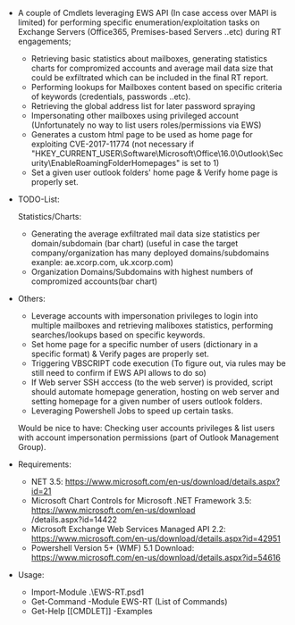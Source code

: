 - A couple of Cmdlets leveraging EWS API (In case access over MAPI is limited) for performing specific enumeration/exploitation tasks on Exchange Servers (Office365, Premises-based Servers ..etc) during RT engagements;

	- Retrieving basic statistics about mailboxes, generating statistics charts for compromized accounts 
    	and average mail data size that could be exfiltrated which can be included in the final RT report.
	- Performing lookups for Mailboxes content based on specific criteria of keywords (credentials, passwords ..etc).
	- Retrieving the global address list for later password spraying
	- Impersonating other mailboxes using privileged account (Unfortunately no way to list users roles/permissions via EWS)
	- Generates a custom html page to be used as home page for exploiting CVE-2017-11774 (not necessary if
         "HKEY_CURRENT_USER\Software\Microsoft\Office\16.0\Outlook\Security\EnableRoamingFolderHomepages" is set to 1)
	 - Set a given user outlook folders' home page & Verify home page is properly set.
	
- TODO-List:

	Statistics/Charts:
	 - Generating the average exfiltrated mail data size statistics per domain/subdomain (bar chart) (useful in case the target company/organization has many deployed domains/subdomains exanple: ae.xcorp.com, uk.xcorp.com)
	 - Organization Domains/Subdomains with highest numbers of compromized accounts(bar chart)
	 
- Others:
	
	 - Leverage accounts with impersonation privileges to login into multiple mailboxes and retrieving maliboxes statistics, performing searches/lookups based on specific keywords.
	 - Set home page for a specific number of users (dictionary in a specific format) & Verify pages are properly set.
	 - Triggering VBSCRIPT code execution (To figure out, via rules may be still need to confirm if EWS API allows to do so)
     - If Web server SSH acccess (to the web server) is provided, script should automate homepage generation, hosting on web server and setting homepage for a given number of users outlook folders.
	 - Leveraging Powershell Jobs to speed up certain tasks.
	 
	 
	 Would be nice to have: Checking user accounts privileges & list users with account impersonation permissions (part of Outlook Management Group).

	
- Requirements:

	- NET 3.5: https://www.microsoft.com/en-us/download/details.aspx?id=21
	- Microsoft Chart Controls for Microsoft .NET Framework 3.5: https://www.microsoft.com/en-us/download		
	 /details.aspx?id=14422
	- Microsoft Exchange Web Services Managed API 2.2: https://www.microsoft.com/en-us/download/details.aspx?id=42951
 	- Powershell Version 5+ (WMF) 5.1 Download:  https://www.microsoft.com/en-us/download/details.aspx?id=54616

- Usage:

	- Import-Module .\EWS-RT.psd1
	- Get-Command -Module EWS-RT (List of Commands)
	- Get-Help [[CMDLET]] -Examples


